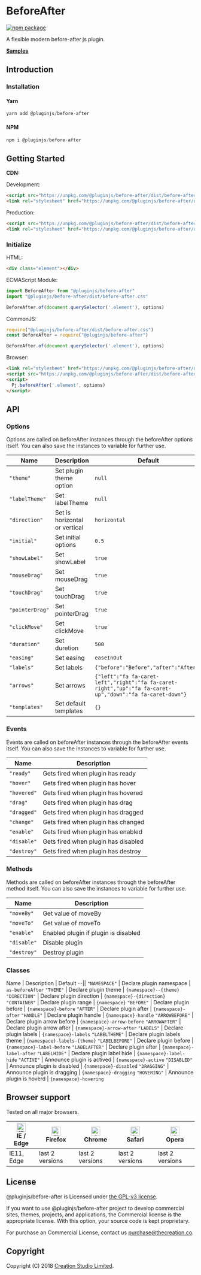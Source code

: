 # BeforeAfter

[![npm package](https://img.shields.io/npm/v/@pluginjs/before-after.svg)](https://www.npmjs.com/package/@pluginjs/before-after)

A flexible modern before-after js plugin.

**[Samples](https://codesandbox.io/s/github/pluginjs/pluginjs/tree/master/modules/beforeAfter/samples)**

## Introduction

### Installation

#### Yarn

```javascript
yarn add @pluginjs/before-after
```

#### NPM

```javascript
npm i @pluginjs/before-after
```

## Getting Started

**CDN:**

Development:

```html
<script src="https://unpkg.com/@pluginjs/before-after/dist/before-after.js"></script>
<link rel="stylesheet" href="https://unpkg.com/@pluginjs/before-after/dist/before-after.css">
```

Production:

```html
<script src="https://unpkg.com/@pluginjs/before-after/dist/before-after.min.js"></script>
<link rel="stylesheet" href="https://unpkg.com/@pluginjs/before-after/dist/before-after.min.css">
```

### Initialize

HTML:

```html
<div class="element"></div>
```

ECMAScript Module:

```javascript
import BeforeAfter from "@pluginjs/before-after"
import "@pluginjs/before-after/dist/before-after.css"

BeforeAfter.of(document.querySelector('.element'), options)
```

CommonJS:

```javascript
require("@pluginjs/before-after/dist/before-after.css")
const BeforeAfter = require("@pluginjs/before-after")

BeforeAfter.of(document.querySelector('.element'), options)
```

Browser:

```html
<link rel="stylesheet" href="https://unpkg.com/@pluginjs/before-after/dist/before-after.css">
<script src="https://unpkg.com/@pluginjs/before-after/dist/before-after.js"></script>
<script>
  Pj.beforeAfter('.element', options)
</script>
```

## API

### Options

Options are called on beforeAfter instances through the beforeAfter options itself.
You can also save the instances to variable for further use.

Name | Description | Default
--|--|--
`"theme"` | Set plugin theme option | `null`
`"labelTheme"` | Set labelTheme | `null`
`"direction"` | Set is horizontal or vertical | `horizontal`
`"initial"` | Set initial options | `0.5`
`"showLabel"` | Set showLabel | `true`
`"mouseDrag"` | Set mouseDrag | `true`
`"touchDrag"` | Set touchDrag | `true`
`"pointerDrag"` | Set pointerDrag | `true`
`"clickMove"` | Set clickMove | `true`
`"duration"` | Set duretion | `500`
`"easing"` | Set easing | `easeInOut`
`"labels"` | Set labels | `{"before":"Before","after":"After"}`
`"arrows"` | Set arrows | `{"left":"fa fa-caret-left","right":"fa fa-caret-right","up":"fa fa-caret-up","down":"fa fa-caret-down"}`
`"templates"` | Set default templates | `{}`

### Events

Events are called on beforeAfter instances through the beforeAfter events itself.
You can also save the instances to variable for further use.

Name | Description
--|--
`"ready"` | Gets fired when plugin has ready
`"hover"` | Gets fired when plugin has hover
`"hovered"` | Gets fired when plugin has hovered
`"drag"` | Gets fired when plugin has drag
`"dragged"` | Gets fired when plugin has dragged
`"change"` | Gets fired when plugin has changed
`"enable"` | Gets fired when plugin has enabled
`"disable"` | Gets fired when plugin has disabled
`"destroy"` | Gets fired when plugin has destroy

### Methods

Methods are called on beforeAfter instances through the beforeAfter method itself.
You can also save the instances to variable for further use.

Name | Description
--|--
`"moveBy"` | Get value of moveBy
`"moveTo"` | Get value of moveTo
`"enable"` | Enabled plugin if plugin is disabled
`"disable"` | Disable plugin
`"destroy"` | Destroy plugin

### Classes

Name | Description | Default
--||
`"NAMESPACE"` | Declare plugin namespace | `as-beforeAfter`
`"THEME"` | Declare plugin theme | `{namespace}--{theme}`
`"DIRECTION"` | Declare plugin direction | `{namespace}-{direction}`
`"CONTAINER"` | Declare plugin range | `{namespace}`
`"BEFORE"` | Declare plugin before | `{namespace}-before`
`"AFTER"` | Declare plugin after | `{namespace}-after`
`"HANDLE"` | Declare plugin handle | `{namespace}-handle`
`"ARROWBEFORE"` | Declare plugin arrow before | `{namespace}-arrow-before`
`"ARROWAFTER"` | Declare plugin arrow after | `{namespace}-arrow-after`
`"LABELS"` | Declare plugin labels | `{namespace}-labels`
`"LABELTHEME"` | Declare plugin labels theme | `{namespace}-labels-{theme}`
`"LABELBEFORE"` | Declare plugin before | `{namespace}-label-before`
`"LABELAFTER"` | Declare plugin after | `{namespace}-label-after`
`"LABELHIDE"` | Declare plugin label hide | `{namespace}-label-hide`
`"ACTIVE"` | Announce plugin is actived | `{namespace}-active`
`"DISABLED"` | Announce plugin is disabled | `{namespace}-disabled`
`"DRAGGING"` | Announce plugin is dragging | `{namespace}-dragging`
`"HOVERING"` | Announce plugin is hoverd | `{namespace}-hovering`

## Browser support

Tested on all major browsers.

| [<img src="https://raw.githubusercontent.com/alrra/browser-logos/master/src/edge/edge_48x48.png" alt="IE / Edge" width="24px" height="24px" />](http://godban.github.io/browsers-support-badges/)</br>IE / Edge | [<img src="https://raw.githubusercontent.com/alrra/browser-logos/master/src/firefox/firefox_48x48.png" alt="Firefox" width="24px" height="24px" />](http://godban.github.io/browsers-support-badges/)</br>Firefox | [<img src="https://raw.githubusercontent.com/alrra/browser-logos/master/src/chrome/chrome_48x48.png" alt="Chrome" width="24px" height="24px" />](http://godban.github.io/browsers-support-badges/)</br>Chrome | [<img src="https://raw.githubusercontent.com/alrra/browser-logos/master/src/safari/safari_48x48.png" alt="Safari" width="24px" height="24px" />](http://godban.github.io/browsers-support-badges/)</br>Safari | [<img src="https://raw.githubusercontent.com/alrra/browser-logos/master/src/opera/opera_48x48.png" alt="Opera" width="24px" height="24px" />](http://godban.github.io/browsers-support-badges/)</br>Opera |
| --------- | --------- | --------- | --------- | --------- |
| IE11, Edge| last 2 versions| last 2 versions| last 2 versions| last 2 versions|

## License

@pluginjs/before-after is Licensed under [the GPL-v3 license](LICENSE).

If you want to use @pluginjs/before-after project to develop commercial sites, themes, projects, and applications, the Commercial license is the appropriate license. With this option, your source code is kept proprietary.

For purchase an Commercial License, contact us purchase@thecreation.co.

## Copyright

Copyright (C) 2018 [Creation Studio Limited](creationstudio.com).